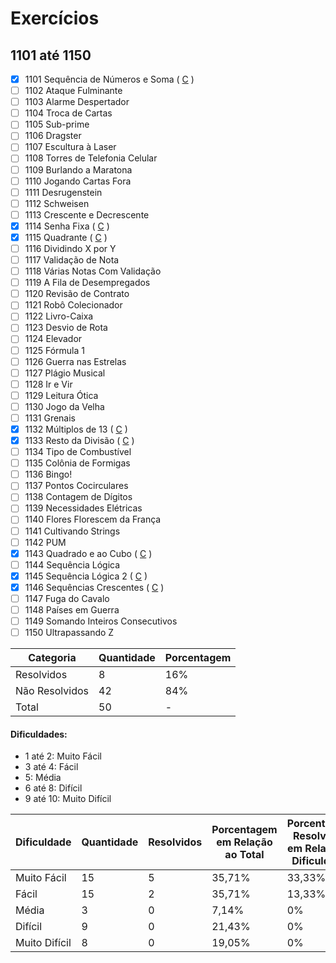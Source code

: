 # Exercícios
## 1101 até 1150

- [x] 1101	Sequência de Números e Soma ( [C](https://github.com/thiagoeletronicag7/BeeCrowd/blob/main/C%C3%B3digos/1101%20-%201150/1101%20-%20Sequ%C3%AAncia%20de%20N%C3%BAmeros%20e%20Soma/1101%20-%20Sequ%C3%AAncia%20de%20N%C3%BAmeros%20e%20Soma.c) )
- [ ] 1102	Ataque Fulminante
- [ ] 1103	Alarme Despertador
- [ ] 1104	Troca de Cartas
- [ ] 1105	Sub-prime
- [ ] 1106	Dragster
- [ ] 1107	Escultura à Laser
- [ ] 1108	Torres de Telefonia Celular
- [ ] 1109	Burlando a Maratona
- [ ] 1110	Jogando Cartas Fora
- [ ] 1111	Desrugenstein
- [ ] 1112	Schweisen
- [ ] 1113	Crescente e Decrescente
- [x] 1114	Senha Fixa ( [C](https://github.com/thiagoeletronicag7/BeeCrowd/blob/main/C%C3%B3digos/1101%20-%201150/1114%20-%20Senha%20Fixa/1114%20-%20Senha%20Fixa.c) )
- [x] 1115	Quadrante ( [C](https://github.com/thiagoeletronicag7/BeeCrowd/blob/main/C%C3%B3digos/1101%20-%201150/1115%20-%20Quadrante/1115%20-%20Quadrante.c) )
- [ ] 1116	Dividindo X por Y
- [ ] 1117	Validação de Nota
- [ ] 1118	Várias Notas Com Validação
- [ ] 1119	A Fila de Desempregados
- [ ] 1120	Revisão de Contrato
- [ ] 1121	Robô Colecionador
- [ ] 1122	Livro-Caixa
- [ ] 1123	Desvio de Rota
- [ ] 1124	Elevador
- [ ] 1125	Fórmula 1
- [ ] 1126	Guerra nas Estrelas
- [ ] 1127	Plágio Musical
- [ ] 1128	Ir e Vir
- [ ] 1129	Leitura Ótica
- [ ] 1130	Jogo da Velha
- [ ] 1131	Grenais
- [x] 1132	Múltiplos de 13 ( [C](https://github.com/thiagoeletronicag7/BeeCrowd/blob/main/C%C3%B3digos/1101%20-%201150/1132%20-%20M%C3%BAltiplos%20de%2013/1132%20-%20M%C3%BAltiplos%20de%2013.c) )
- [x] 1133	Resto da Divisão ( [C](https://github.com/thiagoeletronicag7/BeeCrowd/blob/main/C%C3%B3digos/1101%20-%201150/1133%20-%20Resto%20da%20Divis%C3%A3o/1133%20-%20Resto%20da%20Divis%C3%A3o.c) )
- [ ] 1134	Tipo de Combustível
- [ ] 1135	Colônia de Formigas
- [ ] 1136	Bingo!
- [ ] 1137	Pontos Cocirculares
- [ ] 1138	Contagem de Dígitos
- [ ] 1139	Necessidades Elétricas
- [ ] 1140	Flores Florescem da França
- [ ] 1141	Cultivando Strings
- [ ] 1142	PUM
- [x] 1143	Quadrado e ao Cubo ( [C](https://github.com/thiagoeletronicag7/BeeCrowd/blob/main/C%C3%B3digos/1101%20-%201150/1143%20-%20Quadrado%20e%20ao%20Cubo/1143%20-%20Quadrado%20e%20ao%20Cubo.c) )
- [ ] 1144	Sequência Lógica
- [x] 1145	Sequência Lógica 2 ( [C](https://github.com/thiagoeletronicag7/BeeCrowd/blob/main/C%C3%B3digos/1101%20-%201150/1145%20-%20Sequ%C3%AAncia%20L%C3%B3gica/1145%20-%20Sequ%C3%AAncia%20L%C3%B3gica.c) )
- [x] 1146	Sequências Crescentes ( [C](https://github.com/thiagoeletronicag7/BeeCrowd/blob/main/C%C3%B3digos/1101%20-%201150/1146%20-%20Sequ%C3%AAncias%20Crescentes/1146%20-%20Sequ%C3%AAncias%20Crescentes.c) )
- [ ] 1147	Fuga do Cavalo
- [ ] 1148	Países em Guerra
- [ ] 1149	Somando Inteiros Consecutivos
- [ ] 1150	Ultrapassando Z

| Categoria  | Quantidade | Porcentagem |
| ------------- | ------------- | ------------- |
| Resolvidos | 8 | 16% |
| Não Resolvidos  | 42 | 84% |
| Total  | 50 | - |

#### Dificuldades:
- 1 até 2: Muito Fácil
- 3 até 4: Fácil
- 5: Média
- 6 até 8: Difícil
- 9 até 10: Muito Difícil

| Dificuldade | Quantidade | Resolvidos | Porcentagem em Relação ao Total | Porcentagem Resolvidos em Relação à Dificuldade|
| ------------- | ------------- | ------------- | ------------- | ------------- |
| Muito Fácil | 15 | 5 | 35,71% | 33,33% |
| Fácil | 15 | 2 | 35,71% | 13,33% |
| Média | 3 | 0 | 7,14% | 0% |
| Difícil | 9 | 0 | 21,43% | 0% |
| Muito Difícil | 8 | 0 | 19,05% | 0% |

